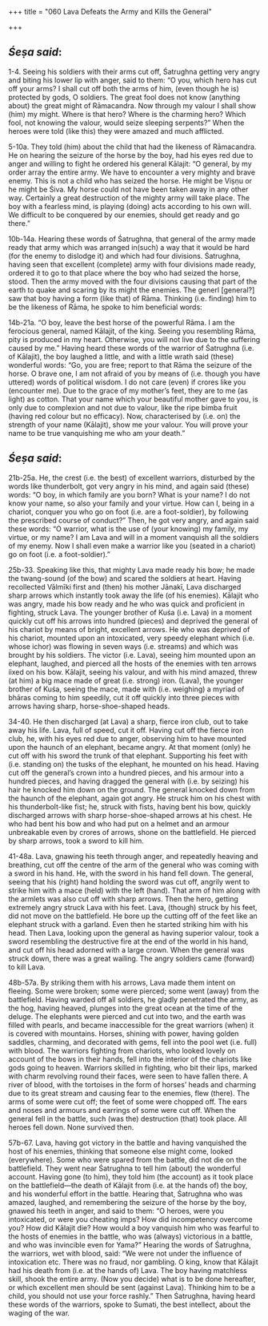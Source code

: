 +++
title = "060 Lava Defeats the Army and Kills the General"

+++
 

## *Śeṣa said*:

1-4. Seeing his soldiers with their arms cut off, Śatrughna getting very angry and biting his lower lip with anger, said to them: “O you, which hero has cut off your arms? I shall cut off both the arms of him, (even though he is) protected by gods, O soldiers. The great fool does not know (anything about) the great might of Rāmacandra. Now through my valour I shall show (him) my might. Where is that hero? Where is the charming hero? Which fool, not knowing the valour, would seize sleeping serpents?” When the heroes were told (like this) they were amazed and much afflicted.

5-10a. They told (him) about the child that had the likeness of Rāmacandra. He on hearing the seizure of the horse by the boy, had his eyes red due to anger and willing to fight he ordered his general Kālajit: “O general, by my order array the entire army. We have to encounter a very mighty and brave enemy. This is not a child who has seized the horse. He might be Viṣṇu or he might be Śiva. My horse could not have been taken away in any other way. Certainly a great destruction of the mighty army will take place. The boy with a fearless mind, is playing (doing) acts according to his own will. We difficult to be conquered by our enemies, should get ready and go there.”

10b-14a. Hearing these words of Śatrughna, that general of the army made ready that army which was arranged in(such) a way that it would be hard (for the enemy to dislodge it) and which had four divisions. Śatrughna, having seen that excellent (complete) army with four divisions made ready, ordered it to go to that place where the boy who had seized the horse, stood. Then the army moved with the four divisions causing that part of the earth to quake and scaring by its might the enemies. The generl [general?] saw that boy having a form (like that) of Rāma. Thinking (i.e. finding) him to be the likeness of Rāma, he spoke to him beneficial words:

14b-21a. “O boy, leave the best horse of the powerful Rāma. I am the ferocious general, named Kālajit, of the king. Seeing you resembling Rāma, pity is produced in my heart. Otherwise, you will not live due to the suffering caused by me.” Having heard these words of the warrior of Śatrughna (i.e. of Kālajit), the boy laughed a little, and with a little wrath said (these) wonderful words: “Go, you are free; report to that Rāma the seizure of the horse. O brave one, I am not afraid of you by means of (i.e. though you have uttered) words of political wisdom. I do not care (even) if crores like you (encounter me). Due to the grace of my mother’s feet, they are to me (as light) as cotton. That your name which your beautiful mother gave to you, is only due to complexion and not due to valour, like the ripe bimba fruit (having red colour but no efficacy). Now, characterised by (i.e. on) the strength of your name (Kālajit), show me your valour. You will prove your name to be true vanquishing me who am your death.”

## *Śeṣa* *said*:

21b-25a. He, the crest (i.e. the best) of excellent warriors, disturbed by the words like thunderbolt, got very angry in his mind, and again said (these) words: “O boy, in which family are you born? What is your name? I do not know your name, so also your family and your virtue. How can I, being in a chariot, conquer you who go on foot (i.e. are a foot-soldier), by following the prescribed course of conduct?” Then, he got very angry, and again said these words: “O warrior, what is the use of (your knowing) my family, my virtue, or my name? I am Lava and will in a moment vanquish all the soldiers of my enemy. Now I shall even make a warrior like you (seated in a chariot) go on foot (i.e. a foot-soldier).”

25b-33. Speaking like this, that mighty Lava made ready his bow; he made the twang-sound (of the bow) and scared the soldiers at heart. Having recollected Vālmīki first and (then) his mother Jānakī, Lava discharged sharp arrows which instantly took away the life (of his enemies). Kālajit who was angry, made his bow ready and he who was quick and proficient in fighting, struck Lava. The younger brother of Kuśa (i.e. Lava) in a moment quickly cut off his arrows into hundred (pieces) and deprived the general of his chariot by means of bright, excellent arrows. He who was deprived of his chariot, mounted upon an intoxicated, very speedy elephant which (i.e. whose ichor) was flowing in seven ways (i.e. streams) and which was brought by his soldiers. The victor (i.e. Lava), seeing him mounted upon an elephant, laughed, and pierced all the hosts of the enemies with ten arrows íixed on his bow. Kālajit, seeing his valour, and with his mind amazed, threw (at him) a big mace made of great (i.e. strong) iron. (Lava), the younger brother of Kuśa, seeing the mace, made with (i.e. weighing) a myriad of bhāras coming to him speedily, cut it off quickly into three pieces with arrows having sharp, horse-shoe-shaped heads.

34-40. He then discharged (at Lava) a sharp, fierce iron club, out to take away his life. Lava, full of speed, cut it off. Having cut off the fierce iron club, he, with his eyes red due to anger, observing him to have mounted upon the haunch of an elephant, became angry. At that moment (only) he cut off with his sword the trunk of that elephant. Supporting his feet with (i.e. standing on) the tusks of the elephant, he mounted on his head. Having cut off the general’s crown into a hundred pieces, and his armour into a hundred pieces, and having dragged the general with (i.e. by seizing) his hair he knocked him down on the ground. The general knocked down from the haunch of the elephant, again got angry. He struck him on his chest with his thunderbolt-like fist; he, struck with fists, having bent his bow, quickly discharged arrows with sharp horse-shoe-shaped arrows at his chest. He who had bent his bow and who had put on a helmet and an armour unbreakable even by crores of arrows, shone on the battlefield. He pierced by sharp arrows, took a sword to kill him.

41-48a. Lava, gnawing his teeth through anger, and repeatedly heaving and breathing, cut off the centre of the arm of the general who was coming with a sword in his hand. He, with the sword in his hand fell down. The general, seeing that his (right) hand holding the sword was cut off, angrily went to strike him with a mace (held) with the left (hand). That arm of him along with the armlets was also cut off with sharp arrows. Then the hero, getting extremely angry struck Lava with his feet. Lava, (though) struck by his feet, did not move on the battlefield. He bore up the cutting off of the feet like an elephant struck with a garland. Even then he started striking him with his head. Then Lava, looking upon the general as having superior valour, took a sword resembling the destructive fire at the end of the world in his hand, and cut off his head adorned with a large crown. When the general was struck down, there was a great wailing. The angry soldiers came (forward) to kill Lava.

48b-57a. By striking them with his arrows, Lava made them intent on fleeing. Some were broken; some were pierced; some went (away) from the battlefield. Having warded off all soldiers, he gladly penetrated the army, as the hog, having heaved, plunges into the great ocean at the time of the deluge. The elephants were pierced and cut into two, and the earth was filled with pearls, and became inaccessible for the great warriors (when) it is covered with mountains. Horses, shining with power, having golden saddles, charming, and decorated with gems, fell into the pool wet (i.e. full) with blood. The warriors fighting from chariots, who looked lovely on account of the bows in their hands, fell into the interior of the chariots like gods going to heaven. Warriors skilled in fighting, who bit their lips, marked with charm revolving round their faces, were seen to have fallen there. A river of blood, with the tortoises in the form of horses’ heads and charming due to its great stream and causing fear to the enemies, flew (there). The arms of some were cut off; the feet of some were chopped off. The ears and noses and armours and earrings of some were cut off. When the general fell in the battle, such (was the) destruction (that) took place. All heroes fell down. None survived then.

57b-67. Lava, having got victory in the battle and having vanquished the host of his enemies, thinking that someone else might come, looked (everywhere). Some who were spared from the battle, did not die on the battlefield. They went near Śatrughna to tell him (about) the wonderful account. Having gone (to him), they told him (the account) as it took place on the battlefield—the death of Kālajit from (i.e. at the hands of) the boy, and his wonderful effort in the battle. Hearing that, Śatrughna who was amazed, laughed, and remembering the seizure of the horse by the boy, gnawed his teeth in anger, and said to them: “O heroes, were you intoxicated, or were you cheating imps? How did incompetency overcome you? How did Kālajit die? How would a boy vanquish him who was fearful to the hosts of enemies in the battle, who was (always) victorious in a battle, and who was invincible even for Yama?” Hearing the words of Śatrughna, the warriors, wet with blood, said: “We were not under the influence of intoxication etc. There was no fraud, nor gambling. O king, know that Kālajit had his death from (i.e. at the hands of) Lava. The boy having matchless skill, shook the entire army. (Now you decide) what is to be done hereafter, or which excellent men should be sent (against Lava). Thinking him to be a child, you should not use your force rashly.” Then Śatrughna, having heard these words of the warriors, spoke to Sumati, the best intellect, about the waging of the war.


